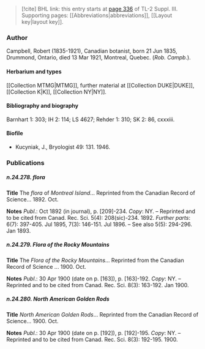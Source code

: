 > [!cite] BHL link: this entry starts at [page 336](https://www.biodiversitylibrary.org/item/103861#page/346/mode/1up) of TL-2 Suppl. III.
> Supporting pages: [[Abbreviations|abbreviations]], [[Layout key|layout key]].

### Author

Campbell, Robert (1835-1921), Canadian botanist, born 21 Jun 1835, Drummond, Ontario, died 13 Mar 1921, Montreal, Quebec. (*Rob. Campb.*).

#### Herbarium and types

[[Collection MTMG|MTMG]], further material at [[Collection DUKE|DUKE]], [[Collection K|K]], [[Collection NY|NY]].

#### Bibliography and biography

Barnhart 1: 303; IH 2: 114; LS 4627; Rehder 1: 310; SK 2: 86, cxxxiii.

#### Biofile

- Kucyniak, J., Bryologist 49: 131. 1946.

### Publications

##### n.24.278. flora

**Title**
The *flora* of *Montreal Island*... Reprinted from the Canadian Record of Science... 1892. Oct.

**Notes**
*Publ*.: Oct 1892 (in journal), p. \[209\]-234. *Copy*: NY. – Reprinted and to be cited from Canad. Rec. Sci. 5(4): 208(sic)-234. 1892.
*Further parts*: 6(7): 397-405. Jul 1895, 7(3): 146-151. Jul 1896. – See also 5(5): 294-296. Jan 1893.

##### n.24.279. Flora of the Rocky Mountains

**Title**
The *Flora of the Rocky Mountains*... Reprinted from the Canadian Record of Science ... 1900. Oct.

**Notes**
*Publ*.: 30 Apr 1900 (date on p. \[163\]), p. \[163\]-192. *Copy*: NY. – Reprinted and to be cited from Canad. Rec. Sci. 8(3): 163-192. Jan 1900.

##### n.24.280. North American Golden Rods

**Title**
*North American Golden Rods*... Reprinted from the Canadian Record of Science... 1900. Oct.

**Notes**
*Publ*.: 30 Apr 1900 (date on p. \[192\]), p. \[192\]-195. *Copy*: NY. – Reprinted and to be cited from Canad. Rec. Sci. 8(3): 192-195. 1900.

